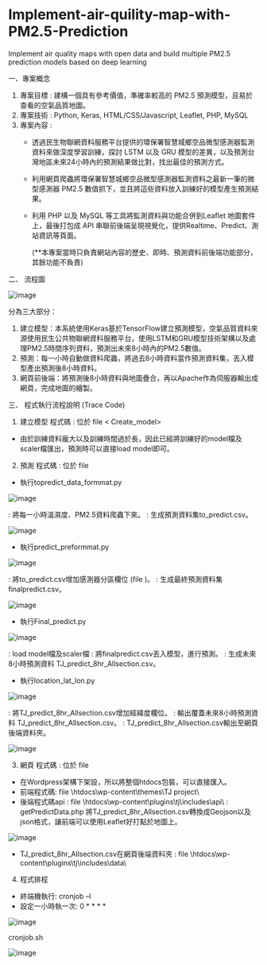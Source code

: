 # Implement-air-quility-map-with-PM2.5-Prediction
Implement air quality maps with open data and build multiple PM2.5 prediction models based on deep learning


一、專案概念

1.  專案目標 : 建構一個具有參考價值，準確率較高的 PM2.5 預測模型，且易於查看的空氣品質地圖。
2.  專案技術 : Python, Keras, HTML/CSS/Javascript, Leaflet, PHP, MySQL
3.  專案內容 : 
    - 透過民生物聯網資料服務平台提供的環保署智慧城鄉空品微型感測器監測資料來做深度學習訓練，探討 LSTM 以及 GRU 模型的差異，以及預測台灣地區未來24小時內的預測結果做比對，找出最佳的預測方式。
    - 利用網頁爬蟲將環保署智慧城鄉空品微型感測器監測資料之最新一筆的微型感測器 PM2.5 數值抓下，並且將這些資料放入訓練好的模型產生預測結果。
    - 利用 PHP 以及 MySQL 等工具將監測資料與功能合併到Leaflet 地圖套件上，最後打包成 API 串聯前後端呈現視覺化，提供Realtime、Predict、測站資訊等頁面。
      
      (**本專案當時只負責網站內容的歷史、即時、預測資料前後端功能部分，其餘功能不負責)


二、	流程圖

![image](https://user-images.githubusercontent.com/107039489/196293510-1d4941c0-1def-4aaf-831a-88ee1e18f58e.png)

分為三大部分：
1.	建立模型：本系統使用Keras基於TensorFlow建立預測模型，空氣品質資料來源使用民生公共物聯網資料服務平台，使用LSTM和GRU模型技術架構以及處理PM2.5時間序列資料，預測出未來8小時內的PM2.5數值。
2.	預測：每一小時自動做資料爬蟲，將過去8小時資料當作預測資料集，丟入模型產出預測後8小時資料。
3.	網頁前後端：將預測後8小時資料與地圖疊合，再以Apache作為伺服器輸出成網頁，完成地圖的繪製。

三、	程式執行流程說明 (Trace Code)
1.	建立模型
程式碼 : 位於 file < Create_model> 
-	由於訓練資料龐大以及訓練時間過於長，因此已經將訓練好的model檔及scaler檔匯出，預測時可以直接load model即可。


2.	預測
程式碼 : 位於 file<Predict> 
-	執行topredict_data_formmat.py
  
![image](https://user-images.githubusercontent.com/107039489/196293913-25720eaa-aa31-4eee-a3ea-520037b99ba9.png)
  
: 將每一小時溫濕度、PM2.5資料爬蟲下來。
: 生成預測資料集to_predict.csv。
  
![image](https://user-images.githubusercontent.com/107039489/196294022-b75f53ae-d458-4a94-a148-839d9630fc38.png)
  

- 執行predict_preformmat.py
  
![image](https://user-images.githubusercontent.com/107039489/196294107-7319da32-6666-418c-924f-ee346c7829b1.png)
  
: 將to_predict.csv增加感測器分區欄位 (file <sensor>)。
: 生成最終預測資料集finalpredict.csv。
  
![image](https://user-images.githubusercontent.com/107039489/196294180-4addddb8-97c7-4459-98b3-2269d171f312.png)
  

-	執行Final_predict.py
  
![image](https://user-images.githubusercontent.com/107039489/196294213-ec68d920-7815-42c6-8fa3-b44b2cb45e1b.png)
  
  : load model檔及scaler檔
  : 將finalpredict.csv丟入模型，進行預測。
  : 生成未來8小時預測資料 TJ_predict_8hr_Allsection.csv。

-	執行location_lat_lon.py
  
![image](https://user-images.githubusercontent.com/107039489/196294277-2085e4d7-8454-4e65-b831-1bd9259c93a3.png)
  
  : 將TJ_predict_8hr_Allsection.csv增加經緯度欄位。
  : 輸出覆蓋未來8小時預測資料 TJ_predict_8hr_Allsection.csv。
  : TJ_predict_8hr_Allsection.csv輸出至網頁後端資料夾。
  
![image](https://user-images.githubusercontent.com/107039489/196294308-b7f26357-5669-4a69-8ca0-ab812aa884ea.png)


  
3.	網頁
程式碼 : 位於 file<Web> 
-	在Wordpress架構下架設，所以將整個htdocs包裝，可以直接匯入。
-	前端程式碼:  file<Web> \\htdocs\\wp-content\\themes\\TJ project\\
-	後端程式碼api 
  :  file<Web> \\htdocs\\wp-content\\plugins\\tj\\includes\\api\\
  : getPredictData.php
將TJ_predict_8hr_Allsection.csv轉換成Geojson以及json格式，讓前端可以使用Leaflet好打點於地圖上。
  
![image](https://user-images.githubusercontent.com/107039489/196294376-d370cf28-2bbb-4077-99a4-2b3d25a581c3.png)

-	TJ_predict_8hr_Allsection.csv在網頁後端資料夾
  :  file<Web> \\htdocs\\wp-content\\plugins\\tj\\includes\\data\\

  
  
4.	程式排程
-	終端機執行: cronjob –l
-	設定一小時執一次: 0 * * * * 
  
![image](https://user-images.githubusercontent.com/107039489/196294601-7e6c520e-f419-4827-9ebf-7c075392d6a6.png)

cronjob.sh
  
![image](https://user-images.githubusercontent.com/107039489/196294631-97f693ed-252f-4939-b1b2-543d0225dfe5.png)




